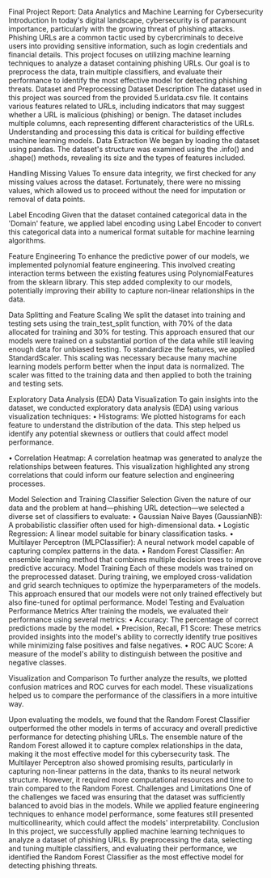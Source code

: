 Final Project Report: Data Analytics and Machine Learning for Cybersecurity
Introduction
In today's digital landscape, cybersecurity is of paramount importance, particularly with the growing threat of phishing attacks. Phishing URLs are a common tactic used by cybercriminals to deceive users into providing sensitive information, such as login credentials and financial details. This project focuses on utilizing machine learning techniques to analyze a dataset containing phishing URLs. Our goal is to preprocess the data, train multiple classifiers, and evaluate their performance to identify the most effective model for detecting phishing threats.
Dataset and Preprocessing
Dataset Description
The dataset used in this project was sourced from the provided 5.urldata.csv file. It contains various features related to URLs, including indicators that may suggest whether a URL is malicious (phishing) or benign. The dataset includes multiple columns, each representing different characteristics of the URLs. Understanding and processing this data is critical for building effective machine learning models.
Data Extraction
We began by loading the dataset using pandas. The dataset's structure was examined using the .info() and .shape() methods, revealing its size and the types of features included.
 
Handling Missing Values
To ensure data integrity, we first checked for any missing values across the dataset. Fortunately, there were no missing values, which allowed us to proceed without the need for imputation or removal of data points.
 
Label Encoding
Given that the dataset contained categorical data in the 'Domain' feature, we applied label encoding using Label Encoder to convert this categorical data into a numerical format suitable for machine learning algorithms.
 
Feature Engineering
To enhance the predictive power of our models, we implemented polynomial feature engineering. This involved creating interaction terms between the existing features using PolynomialFeatures from the sklearn library. This step added complexity to our models, potentially improving their ability to capture non-linear relationships in the data.
 
Data Splitting and Feature Scaling
We split the dataset into training and testing sets using the train_test_split function, with 70% of the data allocated for training and 30% for testing. This approach ensured that our models were trained on a substantial portion of the data while still leaving enough data for unbiased testing. To standardize the features, we applied StandardScaler. This scaling was necessary because many machine learning models perform better when the input data is normalized. The scaler was fitted to the training data and then applied to both the training and testing sets.
 
Exploratory Data Analysis (EDA)
Data Visualization
To gain insights into the dataset, we conducted exploratory data analysis (EDA) using various visualization techniques:
•	Histograms: We plotted histograms for each feature to understand the distribution of the data. This step helped us identify any potential skewness or outliers that could affect model performance.
 
•	Correlation Heatmap: A correlation heatmap was generated to analyze the relationships between features. This visualization highlighted any strong correlations that could inform our feature selection and engineering processes.
 

Model Selection and Training
Classifier Selection
Given the nature of our data and the problem at hand—phishing URL detection—we selected a diverse set of classifiers to evaluate:
•	Gaussian Naive Bayes (GaussianNB): A probabilistic classifier often used for high-dimensional data.
•	Logistic Regression: A linear model suitable for binary classification tasks.
•	Multilayer Perceptron (MLPClassifier): A neural network model capable of capturing complex patterns in the data.
•	Random Forest Classifier: An ensemble learning method that combines multiple decision trees to improve predictive accuracy.
Model Training
Each of these models was trained on the preprocessed dataset. During training, we employed cross-validation and grid search techniques to optimize the hyperparameters of the models. This approach ensured that our models were not only trained effectively but also fine-tuned for optimal performance.
Model Testing and Evaluation
Performance Metrics
After training the models, we evaluated their performance using several metrics:
•	Accuracy: The percentage of correct predictions made by the model.
•	Precision, Recall, F1 Score: These metrics provided insights into the model's ability to correctly identify true positives while minimizing false positives and false negatives.
•	ROC AUC Score: A measure of the model's ability to distinguish between the positive and negative classes.

Visualization and Comparison
To further analyze the results, we plotted confusion matrices and ROC curves for each model. These visualizations helped us to compare the performance of the classifiers in a more intuitive way.
 
Upon evaluating the models, we found that the Random Forest Classifier outperformed the other models in terms of accuracy and overall predictive performance for detecting phishing URLs. The ensemble nature of the Random Forest allowed it to capture complex relationships in the data, making it the most effective model for this cybersecurity task.
The Multilayer Perceptron also showed promising results, particularly in capturing non-linear patterns in the data, thanks to its neural network structure. However, it required more computational resources and time to train compared to the Random Forest.
Challenges and Limitations
One of the challenges we faced was ensuring that the dataset was sufficiently balanced to avoid bias in the models. While we applied feature engineering techniques to enhance model performance, some features still presented multicollinearity, which could affect the models' interpretability.
Conclusion
In this project, we successfully applied machine learning techniques to analyze a dataset of phishing URLs. By preprocessing the data, selecting and tuning multiple classifiers, and evaluating their performance, we identified the Random Forest Classifier as the most effective model for detecting phishing threats.
